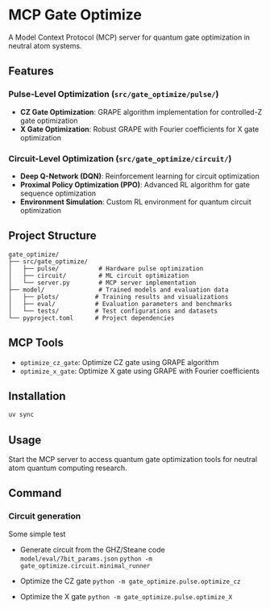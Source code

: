 # MCP Gate Optimize

A Model Context Protocol (MCP) server for quantum gate optimization in neutral atom systems.

## Features

### Pulse-Level Optimization (`src/gate_optimize/pulse/`)
- **CZ Gate Optimization**: GRAPE algorithm implementation for controlled-Z gate optimization
- **X Gate Optimization**: Robust GRAPE with Fourier coefficients for X gate optimization

### Circuit-Level Optimization (`src/gate_optimize/circuit/`)
- **Deep Q-Network (DQN)**: Reinforcement learning for circuit optimization
- **Proximal Policy Optimization (PPO)**: Advanced RL algorithm for gate sequence optimization
- **Environment Simulation**: Custom RL environment for quantum circuit optimization

## Project Structure
```
gate_optimize/
├── src/gate_optimize/
│   ├── pulse/           # Hardware pulse optimization
│   ├── circuit/         # ML circuit optimization  
│   └── server.py        # MCP server implementation
├── model/               # Trained models and evaluation data
│   ├── plots/          # Training results and visualizations
│   ├── eval/           # Evaluation parameters and benchmarks
│   └── tests/          # Test configurations and datasets
└── pyproject.toml      # Project dependencies
```

## MCP Tools
- `optimize_cz_gate`: Optimize CZ gate using GRAPE algorithm
- `optimize_x_gate`: Optimize X gate using GRAPE with Fourier coefficients

## Installation
```bash
uv sync
```

## Usage
Start the MCP server to access quantum gate optimization tools for neutral atom quantum computing research.

## Command

### Circuit generation

Some simple test

- Generate circuit from the GHZ/Steane code `model/eval/7bit_params.json`
`python -m gate_optimize.circuit.minimal_runner`

- Optimize the CZ gate
`python -m gate_optimize.pulse.optimize_cz`

- Optimize the X gate
`python -m gate_optimize.pulse.optimize_X`


